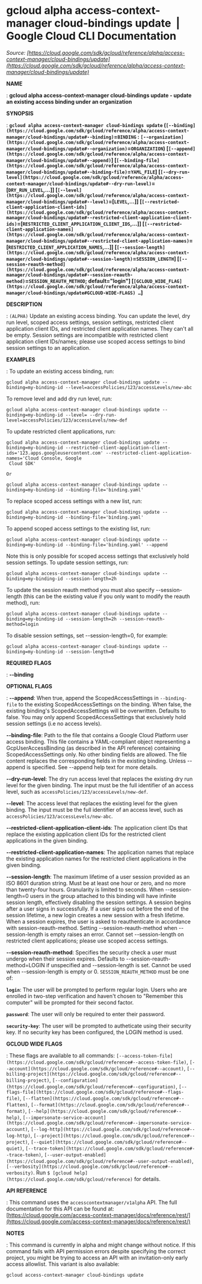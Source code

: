 # gcloud alpha access-context-manager cloud-bindings update  |  Google Cloud CLI Documentation

*Source: [https://cloud.google.com/sdk/gcloud/reference/alpha/access-context-manager/cloud-bindings/update](https://cloud.google.com/sdk/gcloud/reference/alpha/access-context-manager/cloud-bindings/update)*

**NAME**

: **gcloud alpha access-context-manager cloud-bindings update - update an existing access binding under an organization**

**SYNOPSIS**

: **`gcloud alpha access-context-manager cloud-bindings update` (`[--binding](https://cloud.google.com/sdk/gcloud/reference/alpha/access-context-manager/cloud-bindings/update#--binding)`=`BINDING` : `[--organization](https://cloud.google.com/sdk/gcloud/reference/alpha/access-context-manager/cloud-bindings/update#--organization)`=`ORGANIZATION`) [`[--append](https://cloud.google.com/sdk/gcloud/reference/alpha/access-context-manager/cloud-bindings/update#--append)`] [`[--binding-file](https://cloud.google.com/sdk/gcloud/reference/alpha/access-context-manager/cloud-bindings/update#--binding-file)`=`YAML_FILE`] [`[--dry-run-level](https://cloud.google.com/sdk/gcloud/reference/alpha/access-context-manager/cloud-bindings/update#--dry-run-level)`=[`DRY_RUN_LEVEL`,…]] [`[--level](https://cloud.google.com/sdk/gcloud/reference/alpha/access-context-manager/cloud-bindings/update#--level)`=[`LEVEL`,…]] [`[--restricted-client-application-client-ids](https://cloud.google.com/sdk/gcloud/reference/alpha/access-context-manager/cloud-bindings/update#--restricted-client-application-client-ids)`=[`RESTRICTED_CLIENT_APPLICATION_CLIENT_IDS`,…]] [`[--restricted-client-application-names](https://cloud.google.com/sdk/gcloud/reference/alpha/access-context-manager/cloud-bindings/update#--restricted-client-application-names)`=[`RESTRICTED_CLIENT_APPLICATION_NAMES`,…]] [`[--session-length](https://cloud.google.com/sdk/gcloud/reference/alpha/access-context-manager/cloud-bindings/update#--session-length)`=`SESSION_LENGTH`] [`[--session-reauth-method](https://cloud.google.com/sdk/gcloud/reference/alpha/access-context-manager/cloud-bindings/update#--session-reauth-method)`=`SESSION_REAUTH_METHOD`; default="login"] [`[GCLOUD_WIDE_FLAG](https://cloud.google.com/sdk/gcloud/reference/alpha/access-context-manager/cloud-bindings/update#GCLOUD-WIDE-FLAGS) …`]**

**DESCRIPTION**

: `(ALPHA)` Update an existing access binding. You can update the
level, dry run level, scoped access settings, session settings, restricted
client application client IDs, and restricted client application names. They
can't all be empty. Session settings are incompatible with restricted client
application client IDs/names; please use scoped access settings to bind session
settings to an application.

**EXAMPLES**

: To update an existing access binding, run:

```
gcloud alpha access-context-manager cloud-bindings update --binding=my-binding-id --level=accessPolicies/123/accessLevels/new-abc
```

To remove level and add dry run level, run:

```
gcloud alpha access-context-manager cloud-bindings update --binding=my-binding-id --level= --dry-run-level=accessPolicies/123/accessLevels/new-def
```

To update restricted client applications, run:

```
gcloud alpha access-context-manager cloud-bindings update --binding=my-binding-id --restricted-client-application-client-ids='123.apps.googleusercontent.com' --restricted-client-application-names='Cloud Console, Google
 Cloud SDK'
```

```
Or
```

```
gcloud alpha access-context-manager cloud-bindings update --binding=my-binding-id --binding-file='binding.yaml'
```

To replace scoped access settings with a new list, run:

```
gcloud alpha access-context-manager cloud-bindings update --binding=my-binding-id --binding-file='binding.yaml'
```

To append scoped access settings to the existing list, run:

```
gcloud alpha access-context-manager cloud-bindings update --binding=my-binding-id --binding-file='binding.yaml' --append
```

Note this is only possible for scoped access settings that exclusively hold
session settings.
To update session settings, run:

```
gcloud alpha access-context-manager cloud-bindings update --binding=my-binding-id --session-length=2h
```

To update the session reauth method you must also specify --session-length (this
can be the existing value if you only want to modify the reauth method), run:

```
gcloud alpha access-context-manager cloud-bindings update --binding=my-binding-id --session-length=2h --session-reauth-method=login
```

To disable session settings, set --session-length=0, for example:

```
gcloud alpha access-context-manager cloud-bindings update --binding=my-binding-id --session-length=0
```

**REQUIRED FLAGS**

: **--binding**

**OPTIONAL FLAGS**

: **--append**:
When true, append the ScopedAccessSettings in `--binding-file` to the
existing ScopedAccessSettings on the binding. When false, the existing binding's
ScopedAccessSettings will be overwritten. Defaults to false. You may only append
ScopedAccessSettings that exclusively hold session settings (i.e no access
levels).

**--binding-file**:
Path to the file that contains a Google Cloud Platform user access binding.
This file contains a YAML-compliant object representing a GcpUserAccessBinding
(as described in the API reference) containing ScopedAccessSettings only. No
other binding fields are allowed.
The file content replaces the corresponding fields in the existing binding.
Unless --append is specified. See --append help text for more details.

**--dry-run-level**:
The dry run access level that replaces the existing dry run level for the given
binding. The input must be the full identifier of an access level, such as
`accessPolicies/123/accessLevels/new-def`.

**--level**:
The access level that replaces the existing level for the given binding. The
input must be the full identifier of an access level, such as
`accessPolicies/123/accessLevels/new-abc`.

**--restricted-client-application-client-ids**:
The application client IDs that replace the existing application client IDs for
the restricted client applications in the given binding.

**--restricted-client-application-names**:
The application names that replace the existing application names for the
restricted client applications in the given binding.

**--session-length**:
The maximum lifetime of a user session provided as an ISO 8601 duration string.
Must be at least one hour or zero, and no more than twenty-four hours.
Granularity is limited to seconds.
When --session-length=0 users in the group attached to this binding will have
infinite session length, effectively disabling the session settings.
A session begins after a user signs in successfully. If a user signs out before
the end of the session lifetime, a new login creates a new session with a fresh
lifetime. When a session expires, the user is asked to reauthenticate in
accordance with session-reauth-method.
Setting --session-reauth-method when --session-length is empty raises an error.
Cannot set --session-length on restricted client applications; please use scoped
access settings.

**--session-reauth-method**:
Specifies the security check a user must undergo when their session expires.
Defaults to --session-reauth-method=LOGIN if unspecified and --session-length is
set. Cannot be used when --session-length is empty or 0.
`SESSION_REAUTH_METHOD` must be one of:

**`login`**:
The user will be prompted to perform regular login. Users who are enrolled in
two-step verification and haven't chosen to "Remember this computer" will be
prompted for their second factor.

**`password`**:
The user will only be required to enter their password.

**`security-key`**:
The user will be prompted to autheticate using their security key. If no
security key has been configured, the LOGIN method is used.

**GCLOUD WIDE FLAGS**

: These flags are available to all commands: `[--access-token-file](https://cloud.google.com/sdk/gcloud/reference#--access-token-file)`,
`[--account](https://cloud.google.com/sdk/gcloud/reference#--account)`, `[--billing-project](https://cloud.google.com/sdk/gcloud/reference#--billing-project)`,
`[--configuration](https://cloud.google.com/sdk/gcloud/reference#--configuration)`,
`[--flags-file](https://cloud.google.com/sdk/gcloud/reference#--flags-file)`,
`[--flatten](https://cloud.google.com/sdk/gcloud/reference#--flatten)`, `[--format](https://cloud.google.com/sdk/gcloud/reference#--format)`, `[--help](https://cloud.google.com/sdk/gcloud/reference#--help)`, `[--impersonate-service-account](https://cloud.google.com/sdk/gcloud/reference#--impersonate-service-account)`,
`[--log-http](https://cloud.google.com/sdk/gcloud/reference#--log-http)`,
`[--project](https://cloud.google.com/sdk/gcloud/reference#--project)`, `[--quiet](https://cloud.google.com/sdk/gcloud/reference#--quiet)`, `[--trace-token](https://cloud.google.com/sdk/gcloud/reference#--trace-token)`, `[--user-output-enabled](https://cloud.google.com/sdk/gcloud/reference#--user-output-enabled)`,
`[--verbosity](https://cloud.google.com/sdk/gcloud/reference#--verbosity)`.
Run `$ [gcloud help](https://cloud.google.com/sdk/gcloud/reference)` for details.

**API REFERENCE**

: This command uses the `accesscontextmanager/v1alpha` API. The full
documentation for this API can be found at: [https://cloud.google.com/access-context-manager/docs/reference/rest/](https://cloud.google.com/access-context-manager/docs/reference/rest/)

**NOTES**

: This command is currently in alpha and might change without notice. If this
command fails with API permission errors despite specifying the correct project,
you might be trying to access an API with an invitation-only early access
allowlist. This variant is also available:

```
gcloud access-context-manager cloud-bindings update
```
